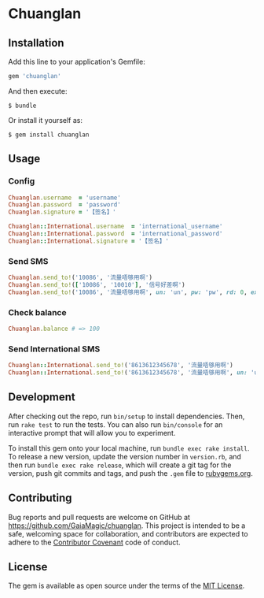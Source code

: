 # Chuanglan

## Installation

Add this line to your application's Gemfile:

```ruby
gem 'chuanglan'
```

And then execute:

    $ bundle

Or install it yourself as:

    $ gem install chuanglan

## Usage

### Config

```ruby
Chuanglan.username  = 'username'
Chuanglan.password  = 'password'
Chuanglan.signature = '【签名】'

Chuanglan::International.username  = 'international_username'
Chuanglan::International.password  = 'international_password'
Chuanglan::International.signature = '【签名】'
```

### Send SMS

```ruby
Chuanglan.send_to!('10086', '流量唔够用啊')
Chuanglan.send_to!(['10086', '10010'], '信号好差啊')
Chuanglan.send_to!('10086', '流量唔够用啊', un: 'un', pw: 'pw', rd: 0, ex: 'ex', signature: '【覆盖签名】')
```

### Check balance

```ruby
Chuanglan.balance # => 100
```

### Send International SMS

```ruby
Chuanglan::International.send_to!('8613612345678', '流量唔够用啊')
Chuanglan::International.send_to!('8613612345678', '流量唔够用啊', un: 'un', pw: 'pw', dc: 15, rf: 1, tf: 3, signature: '【覆盖签名】')
```

## Development

After checking out the repo, run `bin/setup` to install dependencies. Then, run `rake test` to run the tests. You can also run `bin/console` for an interactive prompt that will allow you to experiment.

To install this gem onto your local machine, run `bundle exec rake install`. To release a new version, update the version number in `version.rb`, and then run `bundle exec rake release`, which will create a git tag for the version, push git commits and tags, and push the `.gem` file to [rubygems.org](https://rubygems.org).

## Contributing

Bug reports and pull requests are welcome on GitHub at https://github.com/GaiaMagic/chuanglan. This project is intended to be a safe, welcoming space for collaboration, and contributors are expected to adhere to the [Contributor Covenant](contributor-covenant.org) code of conduct.


## License

The gem is available as open source under the terms of the [MIT License](http://opensource.org/licenses/MIT).

